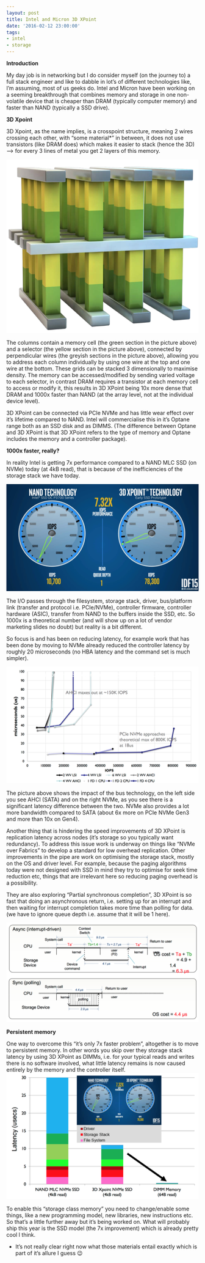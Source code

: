 ```yaml
---
layout: post
title: Intel and Micron 3D XPoint
date: '2016-02-12 23:00:00'
tags:
- intel
- storage
---
```


 **Introduction**

My day job is in networking but I do consider myself (on the journey to) a full stack engineer and like to dabble in lot’s of different technologies like, I’m assuming, most of us geeks do. Intel and Micron have been working on a seeming breakthrough that combines memory and storage in one non-volatile device that is cheaper than DRAM (typically computer memory) and faster than NAND (typically a SSD drive).

**3D Xpoint**

3D Xpoint, as the name implies, is a crosspoint structure, meaning 2 wires crossing each other, with “some material\*” in between, it does not use transistors (like DRAM does) which makes it easier to stack (hence the 3D) —\> for every 3 lines of metal you get 2 layers of this memory.

<img src="/assets/img/3dxpoint.png">

The columns contain a memory cell (the green section in the picture above) and a selector (the yellow section in the picture above), connected by perpendicular wires (the greyish sections in the picture above), allowing you to address each column individually by using one wire at the top and one wire at the bottom. These grids can be stacked 3 dimensionally to maximise density. The memory can be accessed/modified by sending varied voltage to each selector, in contrast DRAM requires a transistor at each memory cell to access or modify it, this results in 3D XPoint being 10x more dense that DRAM and 1000x faster than NAND (at the array level, not at the individual device level).

3D XPoint can be connected via PCIe NVMe and has little wear effect over it’s lifetime compared to NAND. Intel will commercialise this in it’s Optane range both as an SSD disk and as DIMMS. (The difference between Optane and 3D XPoint is that 3D XPoint refers to the type of memory and Optane includes the memory and a controller package).

**1000x faster, really?**

In reality Intel is getting 7x performance compared to a NAND MLC SSD (on NVMe) today (at 4kB read), that is because of the inefficiencies of the storage stack we have today.

<img src="/assets/img/speed.png">

The I/O passes through the filesystem, storage stack, driver, bus/platform link (transfer and protocol i.e. PCIe/NVMe), controller firmware, controller hardware (ASIC), transfer from NAND to the buffers inside the SSD, etc. So 1000x is a theoretical number (and will show up on a lot of vendor marketing slides no doubt) but reality is a bit different.

So focus is and has been on reducing latency, for example work that has been done by moving to NVMe already reduced the controller latency by roughly 20 microseconds (no HBA latency and the command set is much simpler).

<img src="/assets/img/iops.png">

The picture above shows the impact of the bus technology, on the left side you see AHCI (SATA) and on the right NVMe, as you see there is a significant latency difference between the two. NVMe also provides a lot more bandwidth compared to SATA (about 6x more on PCIe NVMe Gen3 and more than 10x on Gen4).

Another thing that is hindering the speed improvements of 3D XPoint is replication latency across nodes (it’s storage so you typically want redundancy). To address this issue work is underway on things like “NVMe over Fabrics” to develop a standard for low overhead replication. Other improvements in the pipe are work on optimising the storage stack, mostly on the OS and driver level. For example, because the paging algorithms today were not designed with SSD in mind they try to optimise for seek time reduction etc, things that are irrelevant here so reducing paging overhead is a possibility.

They are also exploring “Partial synchronous completion”, 3D XPoint is so fast that doing an asynchronous return, i.e. setting up for an interrupt and then waiting for interrupt completion takes more time than polling for data. (we have to ignore queue depth i.e. assume that it will be 1 here).

<img src="/assets/img/polling.png">

**Persistent memory**

One way to overcome this “it’s only 7x faster problem”, altogether is to move to persistent memory. In other words you skip over they storage stack latency by using 3D XPoint as DIMMs, i.e. for your typical reads and writes there is no software involved, what little latency remains is now caused entirely by the memory and the controller itself.
<img src="/assets/img/latency3dx.png">

To enable this “storage class memory” you need to change/enable some things, like a new programming model, new libraries, new instructions etc. So that’s a little further away but it’s being worked on. What will probably ship this year is the SSD model (the 7x improvement) which is already pretty cool I think.

- It’s not really clear right now what those materials entail exactly which is part of it’s allure I guess 😉
